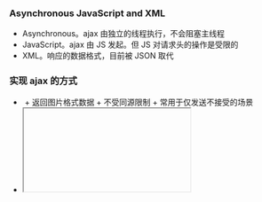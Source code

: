 ### Asynchronous JavaScript and XML

- Asynchronous。ajax 由独立的线程执行，不会阻塞主线程
- JavaScript。ajax 由 JS 发起。但 JS 对请求头的操作是受限的
- XML。响应的数据格式，目前被 JSON 取代

### 实现 ajax 的方式
- <img src="">
  + 返回图片格式数据
  + 不受同源限制
  + 常用于仅发送不接受的场景
- <iframe src="">
  + 返回 HTML 文档
  + 受限于同源政策
- <script src="">
  + 返回 js 文件
  + 不受同源限制
- XMLHttpRequest
  + XMLHttpRequest 对象的每一个实例支持一个独立的请求/响应对
  + 老版的实现仅支持文本类型的数据，且受同源限制
  + 新版本（XHR2，IE10 以下不支持，IE8/9 可用 XDomainRequest）扩展了许多功能
    - 可以设置HTTP请求的时限
    - 可以使用FormData对象管理表单数据
    - 可以上传文件
    - 可以跨域请求（CORS）
    - 可以获取服务器端的二进制数据
    - 可以获得数据传输的进度信息

[XHR2 参考](http://www.ruanyifeng.com/blog/2012/09/xmlhttprequest_level_2.html)


### request 的四个组成部分
一个http请求由四个部分组成：
	-方法（必须）
	-地址（必须）
	-请求头（可选）
	-请求主体（可选）

#### 方法


#### 地址

#### 请求头

#### 请求主体
由于 Http 只能传输特定格式的数据，因此数据的发送和接收都需要相应的编码和解码的工作，有的工作是由浏览器实现的，而有的工作需要人工完成。

##### 1.表单型数据编码
将名与值进行URL编码（十六进制转义码）并以=连接，名值对之间以&连接。
	该数据格式的 MIME 类型：application/x-www-form-urlencoded
	使用 POST 方法提交数据时，需设置 Content-Type 为该值。
	可在 URL 中使用该种数据类型进行 GET 只读查询。

##### 2.JSON编码
	xhr.setRequestHeader("Content-Type", "application/json");
	xhr.send(JSON.stringify(data));

##### 3. 上传文件
	XHR2支持Blob的数据格式
	var input = …… // input是一个file类型的表单元件
	input.addEventListener("change", function() {
		var file = this.files[0]; 
		var xhr = new XMLHttpRequest();
		xhr.open("POST", url);
		xhr.send(file);
	})

##### 4. 混合数据
	使用FormData对象一次性上传混合多种格式的数据（multipart/form-data）。
	var data = {……};
	var formdata = new FormData();
	for (name in data) {
	  formdata.append(name, data[name]);
	}
	var xhr = new XMLHttpRequest();
	xhr.open("POST", url);
	xhr.send(formdata);
	使用jQuery：
	$.ajax({
      url: '/url',
      type: 'POST',
      cache: false,
      data: formData,
      processData: false,
      contentType: false
	})


### ajax 的执行过程







